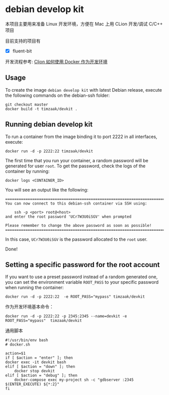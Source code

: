 debian develop kit
==================

本项目主要用来准备 Linux 开发环境，方便在 Mac 上用 CLion 开发/调试 C/C++ 项目

目前支持的项目有

- [x] fluent-bit

开发流程参考: [Clion 如何使用 Docker 作为开发环境](https://imhuwq.com/2018/12/02/Clion%20%E4%BD%BF%E7%94%A8%20Docker%20%E4%BD%9C%E4%B8%BA%E5%BC%80%E5%8F%91%E7%8E%AF%E5%A2%83/)


Usage
-----

To create the image `debian develop kit` with latest Debian release, 
execute the following commands on the debian-ssh folder:

    git checkout master
    docker build -t timzaak/devkit .

Running debian develop kit
--------------------------

To run a container from the image binding it to port 2222 in all interfaces, execute:

	docker run -d -p 2222:22 timzaak/devkit

The first time that you run your container, a random password will be generated
for user `root`. To get the password, check the logs of the container by running:

	docker logs <CONTAINER_ID>

You will see an output like the following:

	========================================================================
	You can now connect to this debian-ssh container via SSH using:

	    ssh -p <port> root@<host>
	and enter the root password 'UCr7W3U0iSGV' when prompted

	Please remember to change the above password as soon as possible!
	========================================================================

In this case, `UCr7W3U0iSGV` is the password allocated to the `root` user.

Done!


Setting a specific password for the root account
------------------------------------------------

If you want to use a preset password instead of a random generated one, you can
set the environment variable `ROOT_PASS` to your specific password when running the container:

	docker run -d -p 2222:22  -e ROOT_PASS="mypass" timzaak/devkit

作为开发环境基本命令：

    docker run -d -p 2222:22 -p 2345:2345 --name=devkit -e ROOT_PASS="mypass"  timzaak/devkit



通用脚本

    #!/usr/bin/env bash
    # docker.sh
    
    action=$1
    if [ $action = "enter" ]; then
    docker exec -it devkit bash
    elif [ $action = "down" ]; then
        docker stop devkit
    elif [ $action = "debug" ]; then
        docker-compose exec my-project sh -c "gdbserver :2345 $(ENTER_EXECUTE) ${*:2}"
    fi
